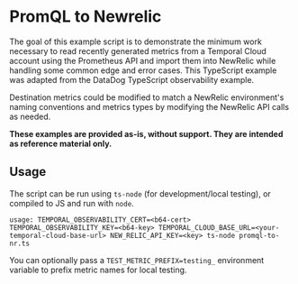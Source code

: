 PromQL to Newrelic
=================

The goal of this example script is to demonstrate the minimum work necessary to read recently generated metrics from a Temporal Cloud account using the Prometheus API and import them into NewRelic while handling some common edge and error cases. This TypeScript example was adapted from the DataDog TypeScript observability example.

Destination metrics could be modified to match a NewRelic environment's naming conventions and metrics types by modifying the NewRelic API calls as needed.

**These examples are provided as-is, without support. They are intended as reference material only.**

Usage
-----
The script can be run using `ts-node` (for development/local testing), or compiled to JS and run with `node`.

```
usage: TEMPORAL_OBSERVABILITY_CERT=<b64-cert> TEMPORAL_OBSERVABILITY_KEY=<b64-key> TEMPORAL_CLOUD_BASE_URL=<your-temporal-cloud-base-url> NEW_RELIC_API_KEY=<key> ts-node promql-to-nr.ts
```

You can optionally pass a `TEST_METRIC_PREFIX=testing_` environment variable to prefix metric names for local testing.